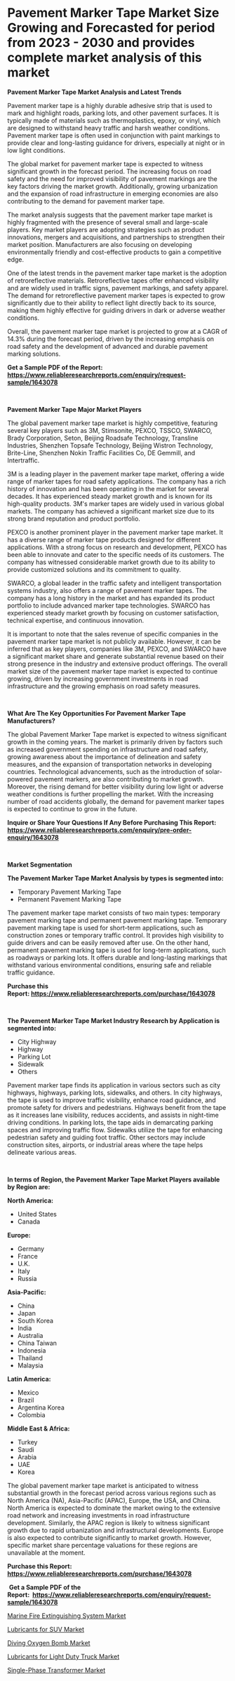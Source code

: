 <p><h1>Pavement Marker Tape Market Size Growing and Forecasted for period from 2023 - 2030 and provides complete market analysis of this market</h1></p><p><strong>Pavement Marker Tape Market Analysis and Latest Trends</strong></p>
<p><p>Pavement marker tape is a highly durable adhesive strip that is used to mark and highlight roads, parking lots, and other pavement surfaces. It is typically made of materials such as thermoplastics, epoxy, or vinyl, which are designed to withstand heavy traffic and harsh weather conditions. Pavement marker tape is often used in conjunction with paint markings to provide clear and long-lasting guidance for drivers, especially at night or in low light conditions.</p><p>The global market for pavement marker tape is expected to witness significant growth in the forecast period. The increasing focus on road safety and the need for improved visibility of pavement markings are the key factors driving the market growth. Additionally, growing urbanization and the expansion of road infrastructure in emerging economies are also contributing to the demand for pavement marker tape.</p><p>The market analysis suggests that the pavement marker tape market is highly fragmented with the presence of several small and large-scale players. Key market players are adopting strategies such as product innovations, mergers and acquisitions, and partnerships to strengthen their market position. Manufacturers are also focusing on developing environmentally friendly and cost-effective products to gain a competitive edge.</p><p>One of the latest trends in the pavement marker tape market is the adoption of retroreflective materials. Retroreflective tapes offer enhanced visibility and are widely used in traffic signs, pavement markings, and safety apparel. The demand for retroreflective pavement marker tapes is expected to grow significantly due to their ability to reflect light directly back to its source, making them highly effective for guiding drivers in dark or adverse weather conditions.</p><p>Overall, the pavement marker tape market is projected to grow at a CAGR of 14.3% during the forecast period, driven by the increasing emphasis on road safety and the development of advanced and durable pavement marking solutions.</p></p>
<p><strong>Get a Sample PDF of the Report:&nbsp; <a href="https://www.reliableresearchreports.com/enquiry/request-sample/1643078">https://www.reliableresearchreports.com/enquiry/request-sample/1643078</a></strong></p>
<p>&nbsp;</p>
<p><strong>Pavement Marker Tape Major Market Players</strong></p>
<p><p>The global pavement marker tape market is highly competitive, featuring several key players such as 3M, Stimsonite, PEXCO, TSSCO, SWARCO, Brady Corporation, Seton, Beijing Roadsafe Technology, Transline Industries, Shenzhen Topsafe Technology, Beijing Wistron Technology, Brite-Line, Shenzhen Nokin Traffic Facilities Co, DE Gemmill, and Intertraffic.</p><p>3M is a leading player in the pavement marker tape market, offering a wide range of marker tapes for road safety applications. The company has a rich history of innovation and has been operating in the market for several decades. It has experienced steady market growth and is known for its high-quality products. 3M's marker tapes are widely used in various global markets. The company has achieved a significant market size due to its strong brand reputation and product portfolio.</p><p>PEXCO is another prominent player in the pavement marker tape market. It has a diverse range of marker tape products designed for different applications. With a strong focus on research and development, PEXCO has been able to innovate and cater to the specific needs of its customers. The company has witnessed considerable market growth due to its ability to provide customized solutions and its commitment to quality.</p><p>SWARCO, a global leader in the traffic safety and intelligent transportation systems industry, also offers a range of pavement marker tapes. The company has a long history in the market and has expanded its product portfolio to include advanced marker tape technologies. SWARCO has experienced steady market growth by focusing on customer satisfaction, technical expertise, and continuous innovation.</p><p>It is important to note that the sales revenue of specific companies in the pavement marker tape market is not publicly available. However, it can be inferred that as key players, companies like 3M, PEXCO, and SWARCO have a significant market share and generate substantial revenue based on their strong presence in the industry and extensive product offerings. The overall market size of the pavement marker tape market is expected to continue growing, driven by increasing government investments in road infrastructure and the growing emphasis on road safety measures.</p></p>
<p>&nbsp;</p>
<p><strong>What Are The Key Opportunities For Pavement Marker Tape Manufacturers?</strong></p>
<p><p>The global Pavement Marker Tape market is expected to witness significant growth in the coming years. The market is primarily driven by factors such as increased government spending on infrastructure and road safety, growing awareness about the importance of delineation and safety measures, and the expansion of transportation networks in developing countries. Technological advancements, such as the introduction of solar-powered pavement markers, are also contributing to market growth. Moreover, the rising demand for better visibility during low light or adverse weather conditions is further propelling the market. With the increasing number of road accidents globally, the demand for pavement marker tapes is expected to continue to grow in the future.</p></p>
<p><strong>Inquire or Share Your Questions If Any Before Purchasing This Report: <a href="https://www.reliableresearchreports.com/enquiry/pre-order-enquiry/1643078">https://www.reliableresearchreports.com/enquiry/pre-order-enquiry/1643078</a></strong></p>
<p>&nbsp;</p>
<p><strong>Market Segmentation</strong></p>
<p><strong>The Pavement Marker Tape Market Analysis by types is segmented into:</strong></p>
<p><ul><li>Temporary Pavement Marking Tape</li><li>Permanent Pavement Marking Tape</li></ul></p>
<p><p>The pavement marker tape market consists of two main types: temporary pavement marking tape and permanent pavement marking tape. Temporary pavement marking tape is used for short-term applications, such as construction zones or temporary traffic control. It provides high visibility to guide drivers and can be easily removed after use. On the other hand, permanent pavement marking tape is used for long-term applications, such as roadways or parking lots. It offers durable and long-lasting markings that withstand various environmental conditions, ensuring safe and reliable traffic guidance.</p></p>
<p><strong>Purchase this Report:&nbsp;<a href="https://www.reliableresearchreports.com/purchase/1643078">https://www.reliableresearchreports.com/purchase/1643078</a></strong></p>
<p>&nbsp;</p>
<p><strong>The Pavement Marker Tape Market Industry Research by Application is segmented into:</strong></p>
<p><ul><li>City Highway</li><li>Highway</li><li>Parking Lot</li><li>Sidewalk</li><li>Others</li></ul></p>
<p><p>Pavement marker tape finds its application in various sectors such as city highways, highways, parking lots, sidewalks, and others. In city highways, the tape is used to improve traffic visibility, enhance road guidance, and promote safety for drivers and pedestrians. Highways benefit from the tape as it increases lane visibility, reduces accidents, and assists in night-time driving conditions. In parking lots, the tape aids in demarcating parking spaces and improving traffic flow. Sidewalks utilize the tape for enhancing pedestrian safety and guiding foot traffic. Other sectors may include construction sites, airports, or industrial areas where the tape helps delineate various areas.</p></p>
<p>&nbsp;</p>
<p><strong>In terms of Region, the Pavement Marker Tape Market Players available by Region are:</strong></p>
<p>
    <p> <strong> North America: </strong>
        <ul>
            <li>United States</li>
            <li>Canada</li>
        </ul>
        </p> 
    <p> <strong> Europe: </strong>
        <ul>
            <li>Germany</li>
            <li>France</li>
            <li>U.K.</li>
            <li>Italy</li>
            <li>Russia</li>
        </ul>
        </p> 
    <p> <strong> Asia-Pacific: </strong>
        <ul>
            <li>China</li>
            <li>Japan</li>
            <li>South Korea</li>
            <li>India</li>
            <li>Australia</li>
            <li>China Taiwan</li>
            <li>Indonesia</li>
            <li>Thailand</li>
            <li>Malaysia</li>
        </ul>
        </p> 
    <p> <strong> Latin America: </strong>
        <ul>
            <li>Mexico</li>
            <li>Brazil</li>
            <li>Argentina Korea</li>
            <li>Colombia</li>
        </ul>
        </p> 
    <p> <strong> Middle East & Africa: </strong>
        <ul>
            <li>Turkey</li>
            <li>Saudi</li>
            <li>Arabia</li>
            <li>UAE</li>
            <li>Korea</li>
        </ul>
    </p>
    </p>
<p><p>The global pavement marker tape market is anticipated to witness substantial growth in the forecast period across various regions such as North America (NA), Asia-Pacific (APAC), Europe, the USA, and China. North America is expected to dominate the market owing to the extensive road network and increasing investments in road infrastructure development. Similarly, the APAC region is likely to witness significant growth due to rapid urbanization and infrastructural developments. Europe is also expected to contribute significantly to market growth. However, specific market share percentage valuations for these regions are unavailable at the moment.</p></p>
<p><strong>Purchase this Report: <a href="https://www.reliableresearchreports.com/purchase/1643078">https://www.reliableresearchreports.com/purchase/1643078</a></strong></p>
<p>&nbsp;<strong>Get a Sample PDF of the Report:&nbsp;&nbsp;<a href="https://www.reliableresearchreports.com/enquiry/request-sample/1643078">https://www.reliableresearchreports.com/enquiry/request-sample/1643078</a></strong></p>
<p><strong></strong></p>
<p><p><a href="https://medium.com/@marcellakin2023/marine-fire-extinguishing-system-market-furnishes-information-on-market-share-market-trends-and-879f52650195">Marine Fire Extinguishing System Market</a></p><p><a href="https://github.com/jhonwin654/Market-Research-Report-List-1/blob/main/lubricants-for-suv-market.md">Lubricants for SUV Market</a></p><p><a href="https://medium.com/@jamesday5g/diving-oxygen-bomb-market-trends-and-market-analysis-forecasted-for-period-2023-2030-2a16d1e61bcb">Diving Oxygen Bomb Market</a></p><p><a href="https://github.com/anmolreportprime/Market-Research-Report-List-1/blob/main/lubricants-for-light-duty-truck-market.md">Lubricants for Light Duty Truck Market</a></p><p><a href="https://medium.com/@raymondgray765/single-phase-transformer-market-insights-into-market-cagr-market-trends-and-growth-strategies-c9d757a59563">Single-Phase Transformer Market</a></p></p>